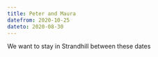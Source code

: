 ```yaml
---
title: Peter and Maura
datefrom: 2020-10-25
dateto: 2020-08-30
---
```

We want to stay in Strandhill between these dates